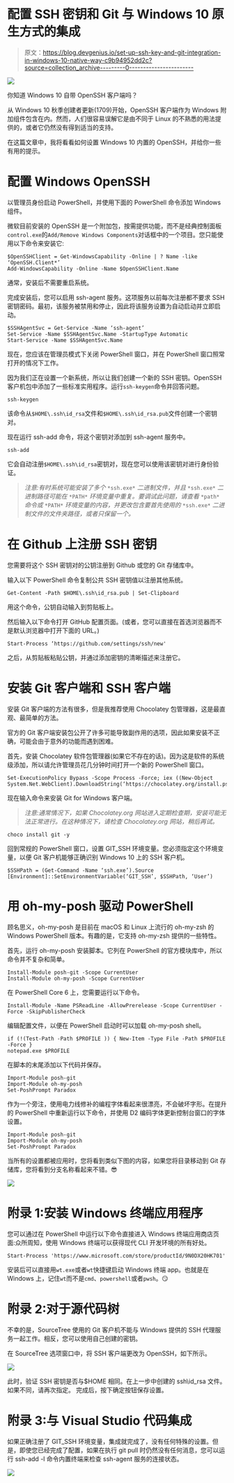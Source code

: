 # 配置 SSH 密钥和 Git 与 Windows 10 原生方式的集成

> 原文：<https://blog.devgenius.io/set-up-ssh-key-and-git-integration-in-windows-10-native-way-c9b94952dd2c?source=collection_archive---------0----------------------->

![](img/4b9a3dfb5ddcc3f167bcbfbe393c6897.png)

你知道 Windows 10 自带 OpenSSH 客户端吗？

从 Windows 10 秋季创建者更新(1709)开始，OpenSSH 客户端作为 Windows 附加组件包含在内。然而，人们很容易误解它是由不同于 Linux 的不熟悉的用法提供的，或者它仍然没有得到适当的支持。

在这篇文章中，我将看看如何设置 Windows 10 内置的 OpenSSH，并给你一些有用的提示。

# 配置 Windows OpenSSH

以管理员身份启动 PowerShell，并使用下面的 PowerShell 命令添加 Windows 组件。

微软目前安装的 OpenSSH 是一个附加包，按需提供功能，而不是经典控制面板`control.exe`的`Add/Remove Windows Components`对话框中的一个项目。您只能使用以下命令来安装它:

```
$OpenSSHClient = Get-WindowsCapability -Online | ? Name -like ‘OpenSSH.Client*’
Add-WindowsCapability -Online -Name $OpenSSHClient.Name
```

通常，安装后不需要重启系统。

完成安装后，您可以启用 ssh-agent 服务。这项服务以前每次注册都不要求 SSH 密钥密码。最初，该服务被禁用和停止，因此将该服务设置为自动启动并立即启动。

```
$SSHAgentSvc = Get-Service -Name ‘ssh-agent’
Set-Service -Name $SSHAgentSvc.Name -StartupType Automatic
Start-Service -Name $SSHAgentSvc.Name
```

现在，您应该在管理员模式下关闭 PowerShell 窗口，并在 PowerShell 窗口照常打开的情况下工作。

因为我们正在设置一个新系统，所以让我们创建一个新的 SSH 密钥。OpenSSH 客户机包中添加了一些标准实用程序。运行`ssh-keygen`命令并回答问题。

```
ssh-keygen
```

该命令从`$HOME\.ssh\id_rsa`文件和`$HOME\.ssh\id_rsa.pub`文件创建一个密钥对。

现在运行 ssh-add 命令，将这个密钥对添加到 ssh-agent 服务中。

```
ssh-add
```

它会自动注册`$HOME\.ssh\id_rsa`密钥对，现在您可以使用该密钥对进行身份验证。

> *注意:有时系统可能安装了多个* `*ssh.exe*` *二进制文件，并且* `*ssh.exe*` *二进制路径可能在* `*PATH*` *环境变量中重复。要调试此问题，请查看* `*path*` *命令或* `*PATH*` *环境变量的内容，并更改包含要首先使用的* `*ssh.exe*` *二进制文件的文件夹路径，或者只保留一个。*

# 在 Github 上注册 SSH 密钥

您需要将这个 SSH 密钥对的公钥注册到 Github 或您的 Git 存储库中。

输入以下 PowerShell 命令复制公共 SSH 密钥值以注册其他系统。

```
Get-Content -Path $HOME\.ssh\id_rsa.pub | Set-Clipboard
```

用这个命令，公钥自动输入到剪贴板上。

然后输入以下命令打开 GitHub 配置页面。(或者，您可以直接在首选浏览器而不是默认浏览器中打开下面的 URL。)

```
Start-Process ‘https://github.com/settings/ssh/new'
```

之后，从剪贴板粘贴公钥，并通过添加密钥的清晰描述来注册它。

# 安装 Git 客户端和 SSH 客户端

安装 Git 客户端的方法有很多，但是我推荐使用 Chocolatey 包管理器，这是最直观、最简单的方法。

官方的 Git 客户端安装包公开了许多可能导致副作用的选项，因此如果安装不正确，可能会由于意外的功能而遇到困难。

首先，安装 Chocolatey 软件包管理器(如果它不存在的话)。因为这是软件的系统级添加，所以请允许管理员花几分钟时间打开一个新的 PowerShell 窗口。

```
Set-ExecutionPolicy Bypass -Scope Process -Force; iex ((New-Object System.Net.WebClient).DownloadString(‘https://chocolatey.org/install.ps1'))
```

现在输入命令来安装 Git for Windows 客户端。

> *注意:通常情况下，如果 Chocolatey.org 网站进入定期检查期，安装可能无法正常进行。在这种情况下，请检查 Chocolatey.org 网站，稍后再试。*

```
choco install git -y
```

回到常规的 PowerShell 窗口，设置 GIT_SSH 环境变量。您必须指定这个环境变量，以便 Git 客户机能够正确识别 Windows 10 上的 SSH 客户机。

```
$SSHPath = (Get-Command -Name ‘ssh.exe’).Source
[Environment]::SetEnvironmentVariable(‘GIT_SSH’, $SSHPath, ‘User’)
```

# 用 oh-my-posh 驱动 PowerShell

顾名思义，oh-my-posh 是目前在 macOS 和 Linux 上流行的 oh-my-zsh 的 Windows PowerShell 版本。有趣的是，它支持 oh-my-zsh 提供的一些特性。

首先，运行 oh-my-posh 安装脚本。它列在 PowerShell 的官方模块库中，所以命令并不复杂和简单。

```
Install-Module posh-git -Scope CurrentUser
Install-Module oh-my-posh -Scope CurrentUser
```

在 PowerShell Core 6 上，您需要运行以下命令。

```
Install-Module -Name PSReadLine -AllowPrerelease -Scope CurrentUser -Force -SkipPublisherCheck
```

编辑配置文件，以便在 PowerShell 启动时可以加载 oh-my-posh shell。

```
if (!(Test-Path -Path $PROFILE )) { New-Item -Type File -Path $PROFILE -Force }
notepad.exe $PROFILE
```

在脚本的末尾添加以下代码并保存。

```
Import-Module posh-git
Import-Module oh-my-posh
Set-PoshPrompt Paradox
```

作为一个旁注，使用电力线修补的编程字体看起来很漂亮，不会破坏字形。在提升的 PowerShell 中重新运行以下命令，并使用 D2 编码字体更新控制台窗口的字体设置。

```
Import-Module posh-git
Import-Module oh-my-posh
Set-PoshPrompt Paradox
```

当所有的设置都被应用时，您将看到类似下图的内容，如果您将目录移动到 Git 存储库，您将看到分支名称看起来不错。😎

![](img/1b0957a96ce79a7254d0251c01b1a9c7.png)

# 附录 1:安装 Windows 终端应用程序

您可以通过在 PowerShell 中运行以下命令直接进入 Windows 终端应用商店页面:众所周知，使用 Windows 终端可以获得现代 CLI 开发环境的所有好处。

```
Start-Process 'https://www.microsoft.com/store/productId/9N0DX20HK701'
```

安装后可以直接用`wt.exe`或者`wt`快捷键启动 Windows 终端 app。也就是在 Windows 上，记住`wt`而不是`cmd`、`powershell`或者`pwsh`。😏

# 附录 2:对于源代码树

不幸的是，SourceTree 使用的 Git 客户机不能与 Windows 提供的 SSH 代理服务一起工作。相反，您可以使用自己创建的密钥。

在 SourceTree 选项窗口中，将 SSH 客户端更改为 OpenSSH，如下所示。

![](img/24d25b9f88c5c45d131c81027c587de5.png)

此时，验证 SSH 密钥是否与$HOME 相同。在上一步中创建的 ssh\id_rsa 文件。如果不同，请再次指定。
完成后，按下确定按钮保存设置。

# 附录 3:与 Visual Studio 代码集成

如果正确注册了 GIT_SSH 环境变量，集成就完成了，没有任何特殊的设置。但是，即使您已经完成了配置，如果在执行 git pull 时仍然没有任何消息，您可以运行 ssh-add -l 命令内置终端来检查 ssh-agent 服务的连接状态。

[![](img/6d60b235fcc46a4bd696b90e886419ee.png)](https://www.buymeacoffee.com/rkttu)